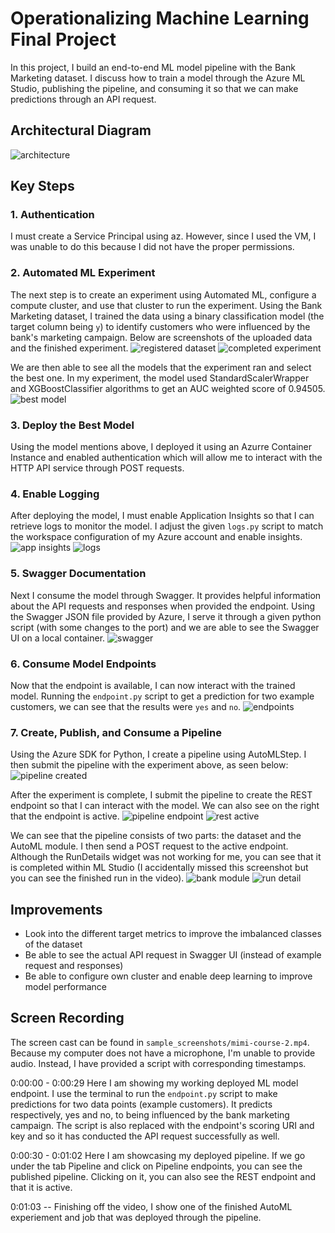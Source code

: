 # Operationalizing Machine Learning Final Project
In this project, I build an end-to-end ML model pipeline with the Bank Marketing dataset. I discuss how to train a model through the Azure ML Studio, publishing the pipeline, and consuming it so that we can make predictions through an API request.



## Architectural Diagram
![architecture](sample_screenshots/architecture.PNG)



## Key Steps


### 1. Authentication
I must create a Service Principal using az. However, since I used the VM, I was unable to do this because I did not have the proper permissions.

### 2. Automated ML Experiment
The next step is to create an experiment using Automated ML, configure a compute cluster, and use that cluster to run the experiment. Using the Bank Marketing dataset,  I trained the data using a binary classification model (the target column being `y`) to identify customers who were influenced by the bank's marketing campaign. Below are screenshots of the uploaded data and the finished experiment.
![registered dataset](sample_screenshots/registered-data.PNG)
![completed experiment](sample_screenshots/completed-experiment.PNG)

We are then able to see all the models that the experiment ran and select the best one. In my experiment, the model used StandardScalerWrapper and XGBoostClassifier algorithms to get an AUC weighted score of 0.94505.
![best model](sample_screenshots/best-model.PNG)

### 3. Deploy the Best Model
Using the model mentions above, I deployed it using an Azurre Container Instance and enabled authentication which will allow me to interact with the HTTP API service through POST requests.

### 4. Enable Logging
After deploying the model, I must enable Application Insights so that I can retrieve logs to monitor the model. I adjust the given `logs.py` script to match the workspace configuration of my Azure account and enable insights.
![app insights](sample_screenshots/app-insights.PNG)
![logs](sample_screenshots/logs.PNG)

### 5. Swagger Documentation
Next I consume the model through Swagger. It provides helpful information about the API requests and responses when provided the endpoint. Using the Swagger JSON file provided by Azure, I serve it through a given python script (with some changes to the port) and we are able to see the Swagger UI on a local container.
![swagger](sample_screenshots/swagger.PNG)

### 6. Consume Model Endpoints
Now that the endpoint is available, I can now interact with the trained model. Running the `endpoint.py` script to get a prediction for two example customers, we can see that the results were `yes` and `no`.
![endpoints](sample_screenshots/endpoint.PNG)

### 7. Create, Publish, and Consume a Pipeline
Using the Azure SDK for Python, I create a pipeline using AutoMLStep. I then submit the pipeline with the experiment above, as seen below:
![pipeline created](sample_screenshots/pipeline-created.PNG)

After the experiment is complete, I submit the pipeline to create the REST endpoint so that I can interact with the model. We can also see on the right that the endpoint is active.
![pipeline endpoint](sample_screenshots/pipeline-endpoint.PNG)
![rest active](sample_screenshots/rest-active.PNG)

We can see that the pipeline consists of two parts: the dataset and the AutoML module. I then send a POST request to the active endpoint. Although the RunDetails widget was not working for me, you can see that it is completed within ML Studio (I accidentally missed this screenshot but you can see the finished run in the video).
![bank module](sample_screenshots/bank-module.PNG)
![run detail](sample_screenshots/run-detail.PNG)



## Improvements
- Look into the different target metrics to improve the imbalanced classes of the dataset
- Be able to see the actual API request in Swagger UI (instead of example request and responses)
- Be able to configure own cluster and enable deep learning to improve model performance



## Screen Recording
The screen cast can be found in `sample_screenshots/mimi-course-2.mp4`. Because my computer does not have a microphone, I'm unable to provide audio. Instead, I have provided a script with corresponding timestamps.

0:00:00 - 0:00:29
Here I am showing my working deployed ML model endpoint. I use the terminal to run the `endpoint.py` script to make predictions for two data points (example customers). It predicts respectively, yes and no, to being influenced by the bank marketing campaign. The script is also replaced with the endpoint's scoring URI and key and so it has conducted the API request successfully as well.

0:00:30 - 0:01:02
Here I am showcasing my deployed pipeline. If we go under the tab Pipeline and click on Pipeline endpoints, you can see the published pipeline. Clicking on it, you can also see the REST endpoint and that it is active.

0:01:03 --
Finishing off the video, I show one of the finished AutoML experiement and job that was deployed through the pipeline.





